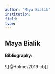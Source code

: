 ```yaml
---
author: "Maya Bialik"
institution:
field:
type:
---
```


## Maya Bialik
#### Bibliography:

![[@Holmes2019-xb]]